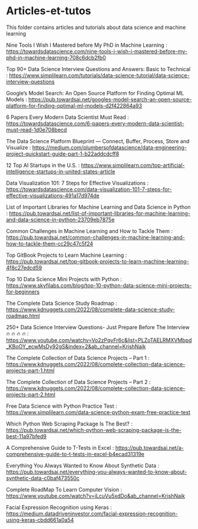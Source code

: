 # Articles-et-tutos
This folder contains articles and tutorials about data science and machine learning 


Nine Tools I Wish I Mastered before My PhD in Machine Learning : https://towardsdatascience.com/nine-tools-i-wish-i-mastered-before-my-phd-in-machine-learning-708c6dcb2fb0

Top 90+ Data Science Interview Questions and Answers: Basic to Technical : https://www.simplilearn.com/tutorials/data-science-tutorial/data-science-interview-questions

Google’s Model Search: An Open Source Platform for Finding Optimal ML Models : 
https://pub.towardsai.net/googles-model-search-an-open-source-platform-for-finding-optimal-ml-models-d2f422864a93

6 Papers Every Modern Data Scientist Must Read : https://towardsdatascience.com/6-papers-every-modern-data-scientist-must-read-1d0e708becd

The Data Science Platform Blueprint — Connect, Buffer, Process, Store and Visualize : 
https://medium.com/plumbersofdatascience/data-engineering-project-quickstart-guide-part-1-b22addcdcff8

12 Top AI Startups in the U.S. : https://www.simplilearn.com/top-artificial-intelligence-startups-in-united-states-article

Data Visualization 101: 7 Steps for Effective Visualizations : https://towardsdatascience.com/data-visualization-101-7-steps-for-effective-visualizations-491a17d974de

List of Important Libraries for Machine Learning and Data Science in Python : https://pub.towardsai.net/list-of-important-libraries-for-machine-learning-and-data-science-in-python-23709eb7875e

Common Challenges in Machine Learning and How to Tackle Them : https://pub.towardsai.net/common-challenges-in-machine-learning-and-how-to-tackle-them-cc29c47c5f24

Top GitBook Projects to Learn Machine Learning : https://pub.towardsai.net/top-gitbook-projects-to-learn-machine-learning-4f8c27edcd59

Top 10 Data Science Mini Projects with Python : https://www.skyfilabs.com/blog/top-10-python-data-science-mini-projects-for-beginners

The Complete Data Science Study Roadmap : https://www.kdnuggets.com/2022/08/complete-data-science-study-roadmap.html

250+ Data Science Interview Questions- Just Prepare Before The Interview🔥 🔥 🔥 🔥 : https://www.youtube.com/watchv=Vo2zPqyFr6c&list=PLZoTAELRMXVMbpd_KBoOY_ecwMsDy92gS&index=2&ab_channel=KrishNaik

The Complete Collection of Data Science Projects – Part 1 : https://www.kdnuggets.com/2022/08/complete-collection-data-science-projects-part-1.html

The Complete Collection of Data Science Projects – Part 2 : https://www.kdnuggets.com/2022/08/complete-collection-data-science-projects-part-2.html

Free Data Science with Python Practice Test : https://www.simplilearn.com/data-science-python-exam-free-practice-test

Which Python Web Scraping Package Is The Best? : https://pub.towardsai.net/which-python-web-scraping-package-is-the-best-11a97bfed9

A Comprehensive Guide to T-Tests in Excel : https://pub.towardsai.net/a-comprehensive-guide-to-t-tests-in-excel-b4ecad31319e



Everything You Always Wanted to Know About Synthetic Data : https://pub.towardsai.net/everything-you-always-wanted-to-know-about-synthetic-data-c0baf473550c

Complete RoadMap To Learn Computer Vision : https://www.youtube.com/watch?v=jLcuVu5xdDo&ab_channel=KrishNaik

Facial Expression Recognition using Keras : https://medium.datadriveninvestor.com/facial-expression-recognition-using-keras-cbdd661a0a54
